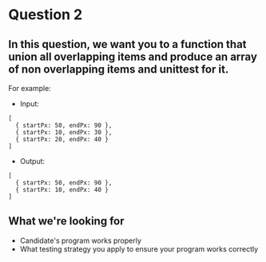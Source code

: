 # Question 2

## In this question, we want you to a function that union all overlapping items and produce an array of non overlapping items and unittest for it.

For example:

- Input:

```
[
  { startPx: 50, endPx: 90 },
  { startPx: 10, endPx: 30 },
  { startPx: 20, endPx: 40 }
]
```

- Output:

```
[
  { startPx: 50, endPx: 90 },
  { startPx: 10, endPx: 40 }
]
```

## What we're looking for

- Candidate's program works properly
- What testing strategy you apply to ensure your program works correctly
